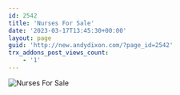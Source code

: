 ```yaml
---
id: 2542
title: 'Nurses For Sale'
date: '2023-03-17T13:45:30+00:00'
layout: page
guid: 'http://new.andydixon.com/?page_id=2542'
trx_addons_post_views_count:
    - '1'
---
```


![Nurses For Sale](https://i0.wp.com/assets.g8x2.ldn.idrivee2-23.com/posters/Nurses%20For%20Sale%2001.jpg?w=1200&ssl=1 "Nurses For Sale")